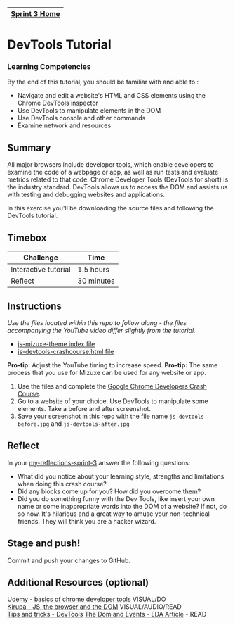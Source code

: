 [Sprint 3 Home](README.md)|
---|

# DevTools Tutorial

### Learning Competencies 
By the end of this tutorial, you should be familiar with and able to :

- Navigate and edit a website's HTML and CSS elements using the Chrome DevTools inspector  
- Use DevTools to manipulate elements in the DOM 
- Use DevTools console and other commands 
- Examine network and resources 


## Summary
All major browsers include developer tools, which enable developers to examine the code of a webpage or app, as well as run tests and evaluate metrics related to that code. Chrome Developer Tools (DevTools for short) is the industry standard. 
DevTools allows us to access the DOM and assists us with testing and debugging websites and applications. 

In this exercise you'll be downloading the source files and following the DevTools tutorial. 

## Timebox 

Challenge | Time|
------------|----------|
Interactive tutorial | 1.5 hours
Reflect | 30 minutes


## Instructions 
_Use the files located within this repo to follow along - the files accompanying the YouTube video differ slightly from the tutorial._ 

- [js-mizuxe-theme index file](js-devtools-crashcours-mizuxe-theme/index.html)  
- [js-devtools-crashcourse.html file](js-devtools-crashcourse.html) 

__Pro-tip:__ Adjust the YouTube timing to increase speed. 
__Pro-tip:__ The same process that you use for Mizuxe can be used for any website or app. 

1. Use the files and complete the [Google Chrome Developers Crash Course](https://www.youtube.com/watch?v=x4q86IjJFag).   
2. Go to a website of your choice. Use DevTools to manipulate some elements. Take a before and after screenshot.  
3. Save your screenshot in this repo with the file name `js-devtools-before.jpg` and `js-devtools-after.jpg`  

## Reflect 
In your [my-reflections-sprint-3](my-reflections-sprint-3.md) answer the following questions: 

- What did you notice about your learning style, strengths and limitations when doing this crash course?
- Did any blocks come up for you? How did you overcome them?
- Did you do something funny with the Dev Tools, like insert your own name or some inappropriate words into the DOM of a website? If not, do so now. It's hilarious and a great way to amuse your non-technical friends. They will think you are a hacker wizard.

## Stage and push! 
Commit and push your changes to GitHub. 

## Additional Resources (optional)
[Udemy - basics of chrome developer tools](https://www.udemy.com/devtools-2017-the-basics-of-chrome-developer-tools/) VISUAL/DO\
[Kirupa - JS, the browser and the DOM](https://www.kirupa.com/html5/javascript_the_browser_and_the_dom.htm) VISUAL/AUDIO/READ\
[Tips and tricks - DevTools](https://medium.freecodecamp.org/mastering-chrome-developer-tools-next-level-front-end-development-techniques-3ac0b6fe8a3)  [The Dom and Events - EDA Article](js-dom-and-dev-tools-article.md) - READ  